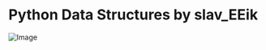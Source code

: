 Python Data Structures by slav_EEik
===================================

![Image](https://github.com/zhukovrost/algorithms/blob/master/datastructures.svg)
